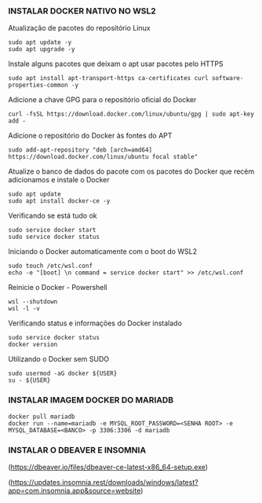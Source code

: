 ### INSTALAR DOCKER NATIVO NO WSL2 ###

Atualização de pacotes do repositório Linux
```
sudo apt update -y
sudo apt upgrade -y
```

Instale alguns pacotes que deixam o apt usar pacotes pelo HTTPS
```
sudo apt install apt-transport-https ca-certificates curl software-properties-common -y
```

Adicione a chave GPG para o repositório oficial do Docker
```
curl -fsSL https://download.docker.com/linux/ubuntu/gpg | sudo apt-key add -
```

Adicione o repositório do Docker às fontes do APT
```
sudo add-apt-repository "deb [arch=amd64] https://download.docker.com/linux/ubuntu focal stable"
```

Atualize o banco de dados do pacote com os pacotes do Docker que recém adicionamos e instale o Docker
```
sudo apt update
sudo apt install docker-ce -y
```

Verificando se está tudo ok
```
sudo service docker start
sudo service docker status
```

Iniciando o Docker automaticamente com o boot do WSL2
```
sudo touch /etc/wsl.conf
echo -e "[boot] \n command = service docker start" >> /etc/wsl.conf
```

Reinicie o Docker - Powershell
```
wsl --shutdown
wsl -l -v
```

Verificando status e informações do Docker instalado
```
sudo service docker status
docker version
```

Utilizando o Docker sem SUDO
```
sudo usermod -aG docker ${USER}
su - ${USER}
```

### INSTALAR IMAGEM DOCKER DO MARIADB ###
```
docker pull mariadb
docker run --name=mariadb -e MYSQL_ROOT_PASSWORD=<SENHA ROOT> -e MYSQL_DATABASE=<BANCO> -p 3306:3306 -d mariadb
```

### INSTALAR O DBEAVER E INSOMNIA
(https://dbeaver.io/files/dbeaver-ce-latest-x86_64-setup.exe)

(https://updates.insomnia.rest/downloads/windows/latest?app=com.insomnia.app&source=website)

